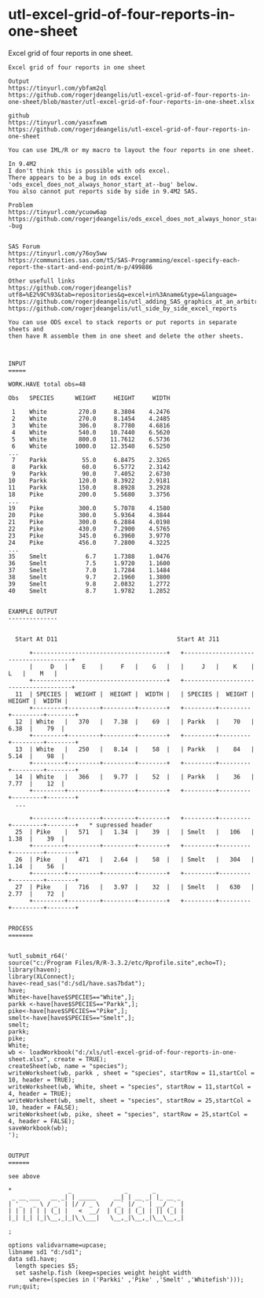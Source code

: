 # utl-excel-grid-of-four-reports-in-one-sheet
Excel grid of four reports in one sheet.

    Excel grid of four reports in one sheet

    Output
    https://tinyurl.com/ybfam2ql
    https://github.com/rogerjdeangelis/utl-excel-grid-of-four-reports-in-one-sheet/blob/master/utl-excel-grid-of-four-reports-in-one-sheet.xlsx

    github
    https://tinyurl.com/yasxfxwm
    https://github.com/rogerjdeangelis/utl-excel-grid-of-four-reports-in-one-sheet

    You can use IML/R or my macro to layout the four reports in one sheet.

    In 9.4M2
    I don't think this is possible with ods excel.
    There appears to be a bug in ods excel 'ods_excel_does_not_always_honor_start_at--bug' below.
    You also cannot put reports side by side in 9.4M2 SAS.

    Problem
    https://tinyurl.com/ycuow6ap
    https://github.com/rogerjdeangelis/ods_excel_does_not_always_honor_start_at--bug


    SAS Forum
    https://tinyurl.com/y76oy5ww
    https://communities.sas.com/t5/SAS-Programming/excel-specify-each-report-the-start-and-end-point/m-p/499886

    Other usefull links
    https://github.com/rogerjdeangelis?utf8=%E2%9C%93&tab=repositories&q=excel+in%3Aname&type=&language=
    https://github.com/rogerjdeangelis/utl_adding_SAS_graphics_at_an_arbitrary_position_into_existing_excel_sheets
    https://github.com/rogerjdeangelis/utl_side_by_side_excel_reports

    You can use ODS excel to stack reports or put reports in separate sheets and
    then have R assemble them in one sheet and delete the other sheets.



    INPUT
    =====

    WORK.HAVE total obs=48

    Obs   SPECIES      WEIGHT     HEIGHT     WIDTH

     1    White         270.0     8.3804    4.2476
     2    White         270.0     8.1454    4.2485
     3    White         306.0     8.7780    4.6816
     4    White         540.0    10.7440    6.5620
     5    White         800.0    11.7612    6.5736
     6    White        1000.0    12.3540    6.5250
    ...
     7    Parkk          55.0     6.8475    2.3265
     8    Parkk          60.0     6.5772    2.3142
     9    Parkk          90.0     7.4052    2.6730
    10    Parkk         120.0     8.3922    2.9181
    11    Parkk         150.0     8.8928    3.2928
    18    Pike          200.0     5.5680    3.3756
    ...
    19    Pike          300.0     5.7078    4.1580
    20    Pike          300.0     5.9364    4.3844
    21    Pike          300.0     6.2884    4.0198
    22    Pike          430.0     7.2900    4.5765
    23    Pike          345.0     6.3960    3.9770
    24    Pike          456.0     7.2800    4.3225
    ...
    35    Smelt           6.7     1.7388    1.0476
    36    Smelt           7.5     1.9720    1.1600
    37    Smelt           7.0     1.7284    1.1484
    38    Smelt           9.7     2.1960    1.3800
    39    Smelt           9.8     2.0832    1.2772
    40    Smelt           8.7     1.9782    1.2852


    EXAMPLE OUTPUT
    --------------


      Start At D11                                  Start At J11

          +--------------------------------------+   +--------------------------------------+
          |     D   |    E    |     F   |    G   |   |     J   |    K    |     L   |    M   |
          +--------------------------------------+   +--------------------------------------+
      11  | SPECIES |  WEIGHT |  HEIGHT |  WIDTH |   | SPECIES |  WEIGHT |  HEIGHT |  WIDTH |
          +---------+---------+---------+--------+   +---------+---------+---------+--------+
      12  | White   |   370   |   7.38  |    69  |   | Parkk   |    70   |   6.38  |    79  |
          +---------+---------+---------+--------+   +---------+---------+---------+--------+
      13  | White   |   250   |   8.14  |    58  |   | Parkk   |    84   |   5.14  |    98  |
          +---------+---------+---------+--------+   +---------+---------+---------+--------+
      14  | White   |   366   |   9.77  |    52  |   | Parkk   |    36   |   7.77  |    12  |
          +---------+---------+---------+--------+   +---------+---------+---------+--------+
      ...

          +---------+---------+---------+--------+   +---------+---------+---------+--------+   * supressed header
      25  | Pike    |   571   |   1.34  |    39  |   | Smelt   |   106   |   1.38  |    39  |
          +---------+---------+---------+--------+   +---------+---------+---------+--------+
      26  | Pike    |   471   |   2.64  |    58  |   | Smelt   |   304   |   1.14  |    56  |
          +---------+---------+---------+--------+   +---------+---------+---------+--------+
      27  | Pike    |   716   |   3.97  |    32  |   | Smelt   |   630   |   2.77  |    72  |
          +---------+---------+---------+--------+   +---------+---------+---------+--------+


    PROCESS
    =======


    %utl_submit_r64('
    source("c:/Program Files/R/R-3.3.2/etc/Rprofile.site",echo=T);
    library(haven);
    library(XLConnect);
    have<-read_sas("d:/sd1/have.sas7bdat");
    have;
    White<-have[have$SPECIES=="White",];
    parkk <-have[have$SPECIES=="Parkk",];
    pike<-have[have$SPECIES=="Pike",];
    smelt<-have[have$SPECIES=="Smelt",];
    smelt;
    parkk;
    pike;
    White;
    wb <- loadWorkbook("d:/xls/utl-excel-grid-of-four-reports-in-one-sheet.xlsx", create = TRUE);
    createSheet(wb, name = "species");
    writeWorksheet(wb, parkk , sheet = "species", startRow = 11,startCol = 10, header = TRUE);
    writeWorksheet(wb, White, sheet = "species", startRow = 11,startCol = 4, header = TRUE);
    writeWorksheet(wb, smelt, sheet = "species", startRow = 25,startCol = 10, header = FALSE);
    writeWorksheet(wb, pike, sheet = "species", startRow = 25,startCol = 4, header = FALSE);
    saveWorkbook(wb);
    ');


    OUTPUT
    ======

    see above

    *                _               _       _
     _ __ ___   __ _| | _____     __| | __ _| |_ __ _
    | '_ ` _ \ / _` | |/ / _ \   / _` |/ _` | __/ _` |
    | | | | | | (_| |   <  __/  | (_| | (_| | || (_| |
    |_| |_| |_|\__,_|_|\_\___|   \__,_|\__,_|\__\__,_|

    ;

    options validvarname=upcase;
    libname sd1 "d:/sd1";
    data sd1.have;
      length species $5;
      set sashelp.fish (keep=species weight height width
          where=(species in ('Parkki' ,'Pike' ,'Smelt' ,'Whitefish')));
    run;quit;


